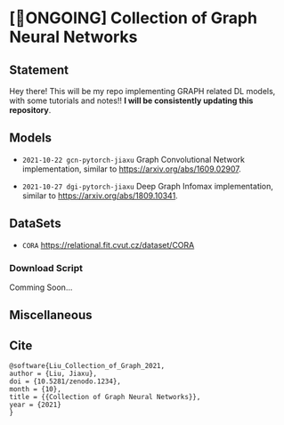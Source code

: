 # [🚀ONGOING] Collection of Graph Neural Networks

## Statement

Hey there! This will be my repo implementing GRAPH related DL models, with some tutorials and notes!! **I will be consistently updating this repository**.

## Models

- `2021-10-22 gcn-pytorch-jiaxu` Graph Convolutional Network implementation, similar to https://arxiv.org/abs/1609.02907.

- `2021-10-27 dgi-pytorch-jiaxu` Deep Graph Infomax implementation, similar to https://arxiv.org/abs/1809.10341.

## DataSets

- `CORA` https://relational.fit.cvut.cz/dataset/CORA

### Download Script

Comming Soon...

## Miscellaneous

## Cite
```
@software{Liu_Collection_of_Graph_2021,
author = {Liu, Jiaxu},
doi = {10.5281/zenodo.1234},
month = {10},
title = {{Collection of Graph Neural Networks}},
year = {2021}
}
```